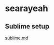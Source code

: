 # searayeah
## Sublime setup
[sublime.md](https://github.com/searayeah/searayeah/blob/main/Sublime%20setup/sublime.md)
